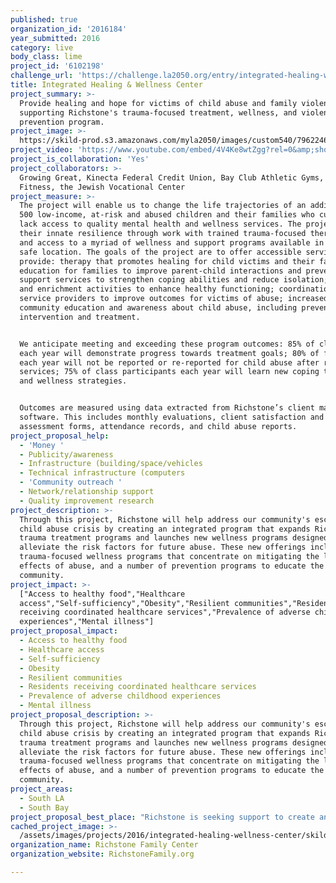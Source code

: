 ```yaml
---
published: true
organization_id: '2016184'
year_submitted: 2016
category: live
body_class: lime
project_id: '6102198'
challenge_url: 'https://challenge.la2050.org/entry/integrated-healing-wellness-center'
title: Integrated Healing & Wellness Center
project_summary: >-
  Provide healing and hope for victims of child abuse and family violence by
  supporting Richstone's trauma-focused treatment, wellness, and violence
  prevention program.
project_image: >-
  https://skild-prod.s3.amazonaws.com/myla2050/images/custom540/7962246194741-team91.JPG
project_video: 'https://www.youtube.com/embed/4V4Ke8wtZgg?rel=0&amp;showinfo=0'
project_is_collaboration: 'Yes'
project_collaborators: >-
  Growing Great, Kinecta Federal Credit Union, Bay Club Athletic Gyms, Level 10
  Fitness, the Jewish Vocational Center
project_measure: >-
  The project will enable us to change the life trajectories of an additional
  500 low-income, at-risk and abused children and their families who currently
  lack access to quality mental health and wellness services. The project builds
  their innate resilience through work with trained trauma-focused therapists
  and access to a myriad of wellness and support programs available in a single
  safe location. The goals of the project are to offer accessible services that
  provide: therapy that promotes healing for child victims and their families;
  education for families to improve parent-child interactions and prevent abuse;
  support services to strengthen coping abilities and reduce isolation; wellness
  and enrichment activities to enhance healthy functioning; coordination among
  service providers to improve outcomes for victims of abuse; increased
  community education and awareness about child abuse, including prevention,
  intervention and treatment. 


  We anticipate meeting and exceeding these program outcomes: 85% of clients
  each year will demonstrate progress towards treatment goals; 80% of families
  each year will not be reported or re-reported for child abuse after receiving
  services; 75% of class participants each year will learn new coping techniques
  and wellness strategies.


  Outcomes are measured using data extracted from Richstone’s client management
  software. This includes monthly evaluations, client satisfaction and
  assessment forms, attendance records, and child abuse reports.
project_proposal_help:
  - 'Money '
  - Publicity/awareness
  - Infrastructure (building/space/vehicles
  - Technical infrastructure (computers
  - 'Community outreach '
  - Network/relationship support
  - Quality improvement research
project_description: >-
  Through this project, Richstone will help address our community's escalating
  child abuse crisis by creating an integrated program that expands Richstone's
  trauma treatment programs and launches new wellness programs designed to help
  alleviate the risk factors for future abuse. These new offerings include
  trauma-focused wellness programs that concentrate on mitigating the long term
  effects of abuse, and a number of prevention programs to educate the
  community.
project_impact: >-
  ["Access to healthy food","Healthcare
  access","Self-sufficiency","Obesity","Resilient communities","Residents
  receiving coordinated healthcare services","Prevalence of adverse childhood
  experiences","Mental illness"]
project_proposal_impact:
  - Access to healthy food
  - Healthcare access
  - Self-sufficiency
  - Obesity
  - Resilient communities
  - Residents receiving coordinated healthcare services
  - Prevalence of adverse childhood experiences
  - Mental illness
project_proposal_description: >-
  Through this project, Richstone will help address our community's escalating
  child abuse crisis by creating an integrated program that expands Richstone's
  trauma treatment programs and launches new wellness programs designed to help
  alleviate the risk factors for future abuse. These new offerings include
  trauma-focused wellness programs that concentrate on mitigating the long term
  effects of abuse, and a number of prevention programs to educate the
  community.
project_areas:
  - South LA
  - South Bay
project_proposal_best_place: "Richstone is seeking support to create an integrated healing and wellness center that provides child abuse crisis and long-term treatment and prevention services for victims and families. This broad spectrum of trauma-focused treatment, wellness, and violence prevention programs will fill a void in our community serving vulnerable, high-need communities in L.A. County’s South Bay and neighboring South L.A. areas. \n\nThrough this project, Richstone addresses the South Bay’s escalating child abuse and health crisis by creating an integrated program that expands Richstone’s existing child abuse and trauma treatment programs and unifies them at a single location with new wellness and prevention programs designed to alleviate the risk factors for future abuse and long-term health risks. \n\n●\tTrauma-Focused Treatment- The project expands Richstone’s existing treatment programs that move children and families out of crisis and down the path of healing. It allows more children to receive specialized help through: Assessments that screen children and adults for exposure to trauma and inform the development of treatment plans that care for the well-being of the whole child;  Individual, Family and Group Therapy using a variety of treatment modalities that are trauma-focused, culturally relevant, responsive and appropriate to the individualized needs of children and families; Home Visits that engage families at home, eliminating barriers to participation such as child care and transportation; Therapeutic Support Groups to help children and adults build resilience, coping skills, problem-solving strategies and conflict resolution techniques to increase self-regulation, reduce stress levels and mitigate behavior that may damage their health and well-being. \n●\tLong-Term Effects Treatment- These programs mitigate the long-term effects of trauma and abuse, enabling children and adults to connect with one another, create a safe and engaged community, and gain skills promoting health and productivity. The project includes integrating new Therapeutic Treatments including play therapy, art therapy and pet therapy; Support Groups and Classes that add mindfulness, and targeted substance abuse rehabilitation to our existing anger management and domestic violence support groups; new Health and Wellness Activities including nutrition, fitness, yoga, Tai Chi, self-defense, financial management classes, vocational assessments and job/life-skills programs. Wellness activities will be led by specialized volunteers from partnering organizations including Bay Club athletic gyms, Growing Great, Kinecta FCU and the Jewish Vocational Center. \n●\tPrevention Programs- These programs provide education that disrupts the cycle of abuse and reduces the likelihood of future violence. The project builds upon our existing teen dating violence/healthy relationships workshops, effective parenting and co-parenting workshops, and youth empowerment/social skills development classes."
cached_project_image: >-
  /assets/images/projects/2016/integrated-healing-wellness-center/skild-prod.s3.amazonaws.com/myla2050/images/custom540/7962246194741-team91.JPG
organization_name: Richstone Family Center
organization_website: RichstoneFamily.org

---
```

